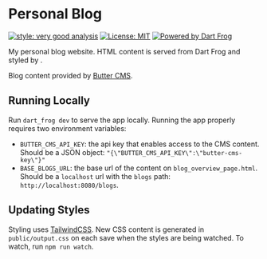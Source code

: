 # Personal Blog

[![style: very good analysis][very_good_analysis_badge]][very_good_analysis_link]
[![License: MIT][license_badge]][license_link]
[![Powered by Dart Frog](https://img.shields.io/endpoint?url=https://tinyurl.com/dartfrog-badge)](https://dartfrog.vgv.dev)

My personal blog website. HTML content is served from Dart Frog and styled by .

Blog content provided by [Butter CMS](butter_cms_link). 

## Running Locally

Run `dart_frog dev` to serve the app locally. Running the app properly requires two environment variables:

- `BUTTER_CMS_API_KEY`: the api key that enables access to the CMS content. Should be a JSON object: `"{\"BUTTER_CMS_API_KEY\":\"butter-cms-key\"}"`
- `BASE_BLOGS_URL`: the base url of the content on `blog_overview_page.html`. Should be a `localhost` url with the `blogs` path: `http://localhost:8080/blogs`.

## Updating Styles

Styling uses [TailwindCSS](https://v3.tailwindcss.com/). New CSS content is generated in `public/output.css` on each save when the styles are being watched. To watch, run `npm run watch`.

[license_badge]: https://img.shields.io/badge/license-MIT-blue.svg
[license_link]: https://opensource.org/licenses/MIT
[very_good_analysis_badge]: https://img.shields.io/badge/style-very_good_analysis-B22C89.svg
[very_good_analysis_link]: https://pub.dev/packages/very_good_analysis